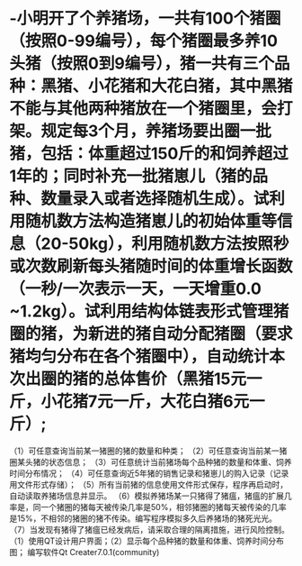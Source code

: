 # -小明开了个养猪场，一共有100个猪圈（按照0-99编号），每个猪圈最多养10头猪（按照0到9编号），猪一共有三个品种：黑猪、小花猪和大花白猪，其中黑猪不能与其他两种猪放在一个猪圈里，会打架。规定每3个月，养猪场要出圈一批猪，包括：体重超过150斤的和饲养超过1年的；同时补充一批猪崽儿（猪的品种、数量录入或者选择随机生成）。试利用随机数方法构造猪崽儿的初始体重等信息（20-50kg），利用随机数方法按照秒或次数刷新每头猪随时间的体重增长函数（一秒/一次表示一天，一天增重0.0 ~1.2kg）。试利用结构体链表形式管理猪圈的猪，为新进的猪自动分配猪圈（要求猪均匀分布在各个猪圈中），自动统计本次出圈的猪的总体售价（黑猪15元一斤，小花猪7元一斤，大花白猪6元一斤）;
（1）可任意查询当前某一猪圈的猪的数量和种类；
（2）可任意查询当前某一猪圈某头猪的状态信息；
（3）可任意统计当前猪场每个品种猪的数量和体重、饲养时间分布情况；
（4）可任意查询近5年猪的销售记录和猪崽儿的购入记录（记录用文件形式存储）；
（5）所有当前猪的信息使用文件形式保存，程序再启动时，自动读取养猪场信息并显示。
（6）模拟养猪场某一只猪得了猪瘟，猪瘟的扩展几率是，同一个猪圈的猪每天被传染几率是50%，相邻猪圈的猪每天被传染的几率是15%，不相邻的猪圈的猪不传染。编写程序模拟多久后养猪场的猪死光光。
（7）当发现有猪得了猪瘟已经发病后，请采取合理的隔离措施，进行风险控制。
（1）使用QT设计用户界面；（2）显示每个品种猪的数量和体重、饲养时间分布图；
编写软件Qt Creater7.0.1(community)
